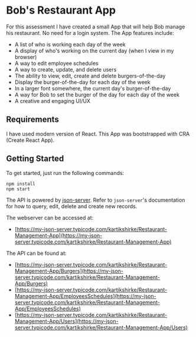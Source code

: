 # Bob's Restaurant App

For this assessment I have created a small App that will help Bob manage his restaurant. No need for a login system. The App features include:

* A list of who is working each day of the week
* A display of who's working on the current day (when I view in my browser)
* A way to edit employee schedules
* A way to create, update, and delete users
* The ability to view, edit, create and delete burgers-of-the-day
* Display the burger-of-the-day for each day of the week
* In a larger font somewhere, the current day's burger-of-the-day
* A way for Bob to set the burger of the day for each day of the week
* A creative and engaging UI/UX

## Requirements

I have used modern version of React. This App was bootstrapped with CRA (Create React App). 


## Getting Started

To get started, just run the following commands:

```
npm install
npm start
```

The API is powered by [json-server](https://github.com/typicode/json-server). Refer to `json-server`'s documentation for how to query, edit, delete and create new records. 

The webserver can be accessed at:

- [https://my-json-server.typicode.com/kartikshirke/Restaurant-Management-App](https://my-json-server.typicode.com/kartikshirke/Restaurant-Management-App)

The API can be found at:

- [https://my-json-server.typicode.com/kartikshirke/Restaurant-Management-App/Burgers](https://my-json-server.typicode.com/kartikshirke/Restaurant-Management-App/Burgers)
- [https://my-json-server.typicode.com/kartikshirke/Restaurant-Management-App/EmployeesSchedules](https://my-json-server.typicode.com/kartikshirke/Restaurant-Management-App/EmployeesSchedules)
- [https://my-json-server.typicode.com/kartikshirke/Restaurant-Management-App/Users](https://my-json-server.typicode.com/kartikshirke/Restaurant-Management-App/Users)

